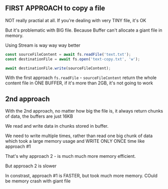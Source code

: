 ## FIRST APPROACH to copy a file

NOT really practial at all. If you're dealing with very TINY file, it's OK

But it's problematic with BIG file. Because Buffer can't allocate a giant file in memory.

Using Stream is way way way better

```js
const sourceFileContent = await fs.readFile('text.txt');
const destinationFile = await fs.open('text-copy.txt', 'w');

await destinationFile.write(sourceFileContent);
```

With the first approach `fs.readFile` - `sourceFileContent` return the whole content file in ONE BUFFER, if it's more than 2GB, it's not going to work


## 2nd approach

With the 2nd approach, no matter how big the file is, it always return chunks of data, the buffers are just 16KB

We read and write data in chunks stored in buffer.

We need to write multiple times, rather than read one big chunk of data which took a large memory usage and WRITE ONLY ONCE time like approach #1

That's why approach 2 - is much much more memory efficient.

But approach 2 is slower

In constrast, approach #1 is FASTER, but took much more memory. COuld be memory crash with giant file